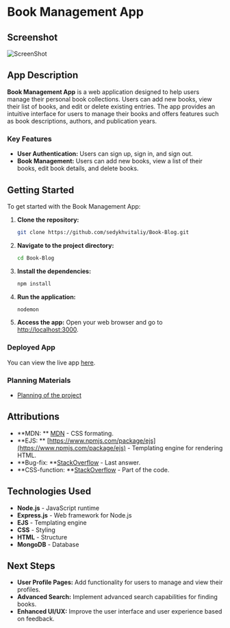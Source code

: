 # Book Management App

## Screenshot

![ScreenShot](https://i.imgur.com/1KGGwil.png)  

## App Description

**Book Management App** is a web application designed to help users manage their personal book collections. Users can add new books, view their list of books, and edit or delete existing entries. The app provides an intuitive interface for users to manage their books and offers features such as book descriptions, authors, and publication years.

### Key Features

- **User Authentication:** Users can sign up, sign in, and sign out.
- **Book Management:** Users can add new books, view a list of their books, edit book details, and delete books.

## Getting Started

To get started with the Book Management App:

1. **Clone the repository:**

    ```bash
    git clone https://github.com/sedykhvitaliy/Book-Blog.git
    ```

2. **Navigate to the project directory:**

    ```bash
    cd Book-Blog
    ```

3. **Install the dependencies:**

    ```bash
    npm install
    ```

4. **Run the application:**

    ```bash
    nodemon
    ```

5. **Access the app:** Open your web browser and go to [http://localhost:3000](http://localhost:3000).

### Deployed App

You can view the live app [here]().  

### Planning Materials

- [Planning of the project](https://trello.com/invite/b/668bf3fc8f94d40130899e82/ATTI1d6020129f5176bb43f174a3599b0041F0682E7C/book-project-planning)  


## Attributions

- **MDN: ** [MDN](https://developer.mozilla.org/en-US/docs/Web/CSS) - CSS formating.
- **EJS: ** [https://www.npmjs.com/package/ejs](https://www.npmjs.com/package/ejs) - Templating engine for rendering HTML.
- **Bug-fix: **[StackOverflow](https://stackoverflow.com/questions/43016478/casterror-cast-to-objectid-failed-for-value-favicon-ico-at-path-id-for-mod) - Last answer.
- **CSS-function: **[StackOverflow](https://stackoverflow.com/questions/72632874/keep-focus-on-input-text-after-clicking-somewhere-else) - Part of the code.


## Technologies Used

- **Node.js** - JavaScript runtime
- **Express.js** - Web framework for Node.js
- **EJS** - Templating engine
- **CSS** - Styling
- **HTML** - Structure
- **MongoDB** - Database

## Next Steps

- **User Profile Pages:** Add functionality for users to manage and view their profiles.
- **Advanced Search:** Implement advanced search capabilities for finding books.
- **Enhanced UI/UX:** Improve the user interface and user experience based on feedback.



